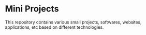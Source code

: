 # Mini Projects
 This repository contains various small projects, softwares, websites, applications, etc based on different technologies.

